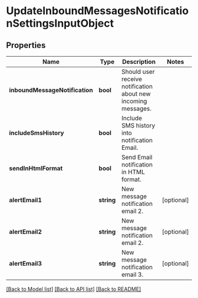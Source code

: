 # UpdateInboundMessagesNotificationSettingsInputObject

## Properties
Name | Type | Description | Notes
------------ | ------------- | ------------- | -------------
**inboundMessageNotification** | **bool** | Should user receive notification about new incoming messages. | 
**includeSmsHistory** | **bool** | Include SMS history into notification Email. | 
**sendInHtmlFormat** | **bool** | Send Email notification in HTML format. | 
**alertEmail1** | **string** | New message notification email 2. | [optional] 
**alertEmail2** | **string** | New message notification email 2. | [optional] 
**alertEmail3** | **string** | New message notification email 3. | [optional] 

[[Back to Model list]](../README.md#documentation-for-models) [[Back to API list]](../README.md#documentation-for-api-endpoints) [[Back to README]](../README.md)


